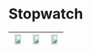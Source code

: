 # Stopwatch

|<img src="https://user-images.githubusercontent.com/53074235/119013002-2f13a300-b9b4-11eb-9b53-f3ba44d7dd44.png" width="80%"> |<img src="https://user-images.githubusercontent.com/53074235/119013022-32a72a00-b9b4-11eb-8e3a-5d36cf07a6b6.png" width="80%">|<img src="https://user-images.githubusercontent.com/53074235/119013040-3935a180-b9b4-11eb-88b2-b559b11c7242.png" width="80%"> |
|:-------------------------:|:-------------------------:|:-------------------------:|
